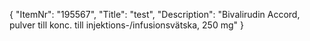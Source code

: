 {
  "ItemNr": "195567",
  "Title": "test",
  "Description": "Bivalirudin Accord, pulver till konc. till injektions-/infusionsvätska, 250 mg"
}
